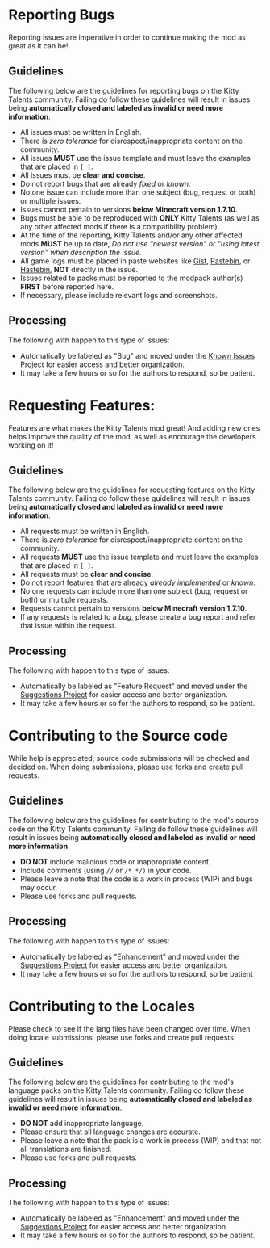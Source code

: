 

# Reporting Bugs
Reporting issues are imperative in order to continue making the mod as great as it can be! 

## Guidelines
The following below are the guidelines for reporting bugs on the Kitty Talents community. Failing do follow these guidelines will result in issues being **automatically closed and labeled as invalid or need more information**.
- All issues must be written in English.
- There is *zero tolerance* for disrespect/inappropriate content on the community.
- All issues **MUST** use the issue template and must leave the examples that are placed in `[ ]`.
- All issues must be **clear and concise**.
- Do not report bugs that are already *fixed* or *known*.
- No one issue can include more than one subject (bug, request or both) or multiple issues.
- Issues cannot pertain to versions **below Minecraft version 1.7.10**.
- Bugs must be able to be reproduced with **ONLY** Kitty Talents (as well as any other affected mods if there is a compatibility problem).
- At the time of the reporting, Kitty Talents and/or any other affected mods **MUST** be up to date, *Do not use "newest version" or "using latest version" when description the issue*.
- All game logs must be placed in paste websites like [Gist](hastebin.com), [Pastebin](hastebin.com), or [Hastebin](hastebin.com), **NOT** directly in the issue.
- Issues related to packs must be reported to the modpack author(s) **FIRST** before reported here.
- If necessary, please include relevant logs and screenshots.

## Processing
The following with happen to this type of issues:
- Automatically be labeled as "Bug" and moved under the [Known Issues Project](https://github.com/Sweetrpg/CatHerder/projects/1) for easier access and better organization.
- It may take a few hours or so for the authors to respond, so be patient.


#  Requesting Features:
Features are what makes the Kitty Talents mod great! And adding new ones helps improve the quality of the mod, as well as encourage the developers working on it!

## Guidelines
The following below are the guidelines for requesting features on the Kitty Talents community. Failing do follow these guidelines will result in issues being **automatically closed and labeled as invalid or need more information**.
- All requests must be written in English.
- There is *zero tolerance* for disrespect/inappropriate content on the community.
- All requests **MUST** use the issue template and must leave the examples that are placed in `[ ]`.
- All requests must be **clear and concise**.
- Do not report features that are already *already implemented* or *known*.
- No one requests can include more than one subject (bug, request or both) or multiple requests.
- Requests cannot pertain to versions **below Minecraft version 1.7.10**.
- If any requests is related to a *bug*, please create a bug report and refer that issue within the request.


## Processing
The following with happen to this type of issues:
- Automatically be labeled as "Feature Request" and moved under the [Suggestions Project](https://github.com/Sweetrpg/CatHerder/projects/2) for easier access and better organization.
- It may take a few hours or so for the authors to respond, so be patient.


# Contributing to the Source code
While help is appreciated, source code submissions will be checked and decided on. When doing submissions, please use forks and create pull requests.

## Guidelines
The following below are the guidelines for contributing to the mod's source code on the Kitty Talents community. Failing do follow these guidelines will result in issues being **automatically closed and labeled as invalid or need more information**.
- **DO NOT** include malicious code or inappropriate content.
- Include comments (using `//` or `/* */)` in your code.
- Please leave a note that the code is a work in process (WIP) and bugs may occur.
- Please use forks and pull requests.

## Processing
The following with happen to this type of issues:
- Automatically be labeled as "Enhancement" and moved under the [Suggestions Project](https://github.com/Sweetrpg/CatHerder/projects/2) for easier access and better organization.
- It may take a few hours or so for the authors to respond, so be patient

# Contributing to the Locales
Please check to see if the lang files have been changed over time. When doing locale submissions, please use forks and create pull requests.

## Guidelines
The following below are the guidelines for contributing to the mod's language packs on the Kitty Talents community. Failing do follow these guidelines will result in issues being **automatically closed and labeled as invalid or need more information**.
- **DO NOT** add inappropriate language.
- Please ensure that all language changes are accurate.
- Please leave a note that the pack is a work in process (WIP) and that not all translations are finished.
- Please use forks and pull requests.

## Processing
The following with happen to this type of issues:
- Automatically be labeled as "Enhancement" and moved under the [Suggestions Project](https://github.com/Sweetrpg/CatHerder/projects/2) for easier access and better organization.
- It may take a few hours or so for the authors to respond, so be patient.
